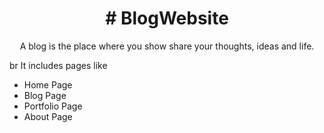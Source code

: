 <h1 align="center"># BlogWebsite</h1>
<p align="center">A blog is the place where you show share  your thoughts, ideas and life.</p>
br
It includes pages like
<ul>
<li>Home Page</li>
<li>Blog Page</li>
<li>Portfolio Page</li>
<li>About Page</li>
</ul>
